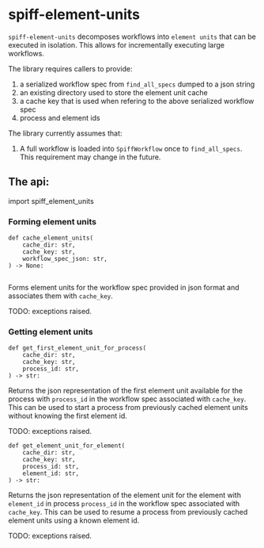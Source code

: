 # spiff-element-units

`spiff-element-units` decomposes workflows into `element units` that can be executed in isolation. This allows for incrementally executing large workflows.

The library requires callers to provide:

1. a serialized workflow spec from `find_all_specs` dumped to a json string
1. an existing directory used to store the element unit cache
1. a cache key that is used when refering to the above serialized workflow spec
1. process and element ids

The library currently assumes that:

1. A full workflow is loaded into `SpiffWorkflow` once to `find_all_specs`. This requirement may change in the future.

## The api:

import spiff_element_units

### Forming element units

```
def cache_element_units(
    cache_dir: str,
    cache_key: str,
    workflow_spec_json: str,
) -> None:
    
```

Forms element units for the workflow spec provided in json format and associates them with `cache_key`.

TODO: exceptions raised.

### Getting element units

```
def get_first_element_unit_for_process(
    cache_dir: str,
    cache_key: str,
    process_id: str,
) -> str:
```

Returns the json representation of the first element unit available for the process with `process_id` in the workflow spec associated with `cache_key`. This can be used to start a process from previously cached element units without knowing the first element id.

TODO: exceptions raised.

```
def get_element_unit_for_element(
    cache_dir: str,
    cache_key: str,
    process_id: str,
    element_id: str,
) -> str:
```

Returns the json representation of the element unit for the element with `element_id` in process `process_id` in the workflow spec associated with `cache_key`. This can be used to resume a process from previously cached element units using a known element id.

TODO: exceptions raised.